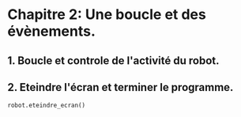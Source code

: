 # Chapitre 2: Une boucle et des évènements.

## 1. Boucle et controle de l'activité du robot.

## 2. Eteindre l'écran et terminer le programme.

```python
robot.eteindre_ecran()
```
